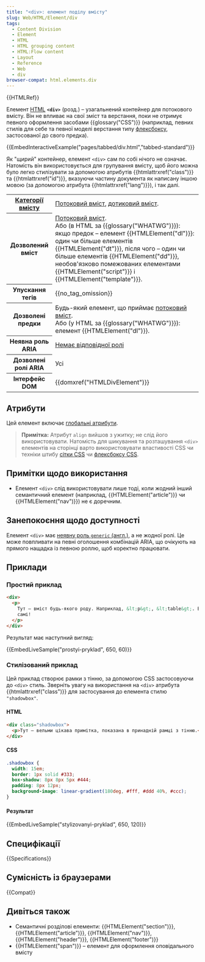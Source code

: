 ```yaml
---
title: "<div>: елемент поділу вмісту"
slug: Web/HTML/Element/div
tags:
  - Content Division
  - Element
  - HTML
  - HTML grouping content
  - HTML:Flow content
  - Layout
  - Reference
  - Web
  - div
browser-compat: html.elements.div
---
```


{{HTMLRef}}

Елемент [HTML](/uk/docs/Web/HTML) **`<div>`** (розд.) – узагальнений контейнер для потокового вмісту. Він не впливає на свої зміст та верстання, поки не отримує певного оформлення засобами {{glossary("CSS")}} (наприклад, певних стилів для себе та певної моделі верстання типу [флексбоксу](/uk/docs/Web/CSS/CSS_Flexible_Box_Layout), застосованої до свого предка).

{{EmbedInteractiveExample("pages/tabbed/div.html","tabbed-standard")}}

Як "щирий" контейнер, елемент `<div>` сам по собі нічого не означає. Натомість він використовується для групування вмісту, щоб його можна було легко стилізувати за допомогою атрибутів {{htmlattrxref("class")}} та {{htmlattrxref("id")}}, вказуючи частину документа як написану іншою мовою (за допомогою атрибута {{htmlattrxref("lang")}}), і так далі.

<table class="properties">
  <tbody>
    <tr>
      <th scope="row">
        <a href="/uk/docs/Web/Guide/HTML/Content_categories"
          >Категорії вмісту</a
        >
      </th>
      <td>
        <a href="/uk/docs/Web/Guide/HTML/Content_categories#flow_content"
          >Потоковий вміст</a
        >, <a href="/uk/docs/Web/Guide/HTML/Content_categories#palpable_content">дотиковий вміст</a>.
      </td>
    </tr>
    <tr>
      <th scope="row">Дозволений вміст</th>
      <td>
        <a href="/uk/docs/Web/Guide/HTML/Content_categories#flow_content"
          >Потоковий вміст</a
        >.<br />Або (в HTML за {{glossary("WHATWG")}}): якщо предок – елемент
        {{HTMLElement("dl")}}: один чи більше елементів
        {{HTMLElement("dt")}}, після чого – один чи більше елементів
        {{HTMLElement("dd")}}, необов'язково помежованих елементами
        {{HTMLElement("script")}} і
        {{HTMLElement("template")}}.
      </td>
    </tr>
    <tr>
      <th scope="row">Упускання тегів</th>
      <td>{{no_tag_omission}}</td>
    </tr>
    <tr>
      <th scope="row">Дозволені предки</th>
      <td>
        Будь-який елемент, що приймає
        <a href="/uk/docs/Web/Guide/HTML/Content_categories#flow_content"
          >потоковий вміст</a
        >.<br />Або (у HTML за {{glossary("WHATWG")}}):
        елемент {{HTMLElement("dl")}}.
      </td>
    </tr>
    <tr>
      <th scope="row">Неявна роль ARIA</th>
      <td>
        <a href="https://www.w3.org/TR/html-aria/#dfn-no-corresponding-role"
          >Немає відповідної ролі</a
        >
      </td>
    </tr>
    <tr>
      <th scope="row">Дозволені ролі ARIA</th>
      <td>Усі</td>
    </tr>
    <tr>
      <th scope="row">Інтерфейс DOM</th>
      <td>{{domxref("HTMLDivElement")}}</td>
    </tr>
  </tbody>
</table>

## Атрибути

Цей елемент включає [глобальні атрибути](/uk/docs/Web/HTML/Global_attributes).

> **Примітка:** Атрибут `align` вийшов з ужитку; не слід його використовувати. Натомість для шикування та розташування `<div>` елементів на сторінці варто використовувати властивості CSS чи техніки штибу [сітки CSS](/uk/docs/Web/CSS/CSS_Grid_Layout) чи [флексбоксу CSS](/uk/docs/Learn/CSS/CSS_layout/Flexbox).

## Примітки щодо використання

- Елемент `<div>` слід використовувати лише тоді, коли жодний інший семантичний елемент (наприклад, {{HTMLElement("article")}} чи {{HTMLElement("nav")}}) не є доречним.

## Занепокоєння щодо доступності

Елемент `<div>` має [неявну роль `generic` (англ.)](https://www.w3.org/TR/wai-aria-1.2/#generic), а не жодної ролі. Це може повпливати на певні оголошення комбінацій ARIA, що очікують на прямого нащадка із певною роллю, щоб коректно працювати.

## Приклади

### Простий приклад

```html
<div>
  <p>
    Тут – вміст будь-якого роду. Наприклад, &lt;p&gt;, &lt;table&gt;. Вирішуйте
    самі!
  </p>
</div>
```

Результат має наступний вигляд:

{{EmbedLiveSample("prostyi-pryklad", 650, 60)}}

### Стилізований приклад

Цей приклад створює рамки з тінню, за допомогою CSS застосовуючи до `<div>` стиль. Зверніть увагу на використання на `<div>` атрибута {{htmlattrxref("class")}} для застосування до елемента стилю `"shadowbox"`.

#### HTML

```html
<div class="shadowbox">
  <p>Тут – вельми цікава примітка, показана в принадній рамці з тінню.</p>
</div>
```

#### CSS

```css
.shadowbox {
  width: 15em;
  border: 1px solid #333;
  box-shadow: 8px 8px 5px #444;
  padding: 8px 12px;
  background-image: linear-gradient(180deg, #fff, #ddd 40%, #ccc);
}
```

#### Результат

{{EmbedLiveSample("stylizovanyi-pryklad", 650, 120)}}

## Специфікації

{{Specifications}}

## Сумісність із браузерами

{{Compat}}

## Дивіться також

- Семантичні розділові елементи: {{HTMLElement("section")}}, {{HTMLElement("article")}}, {{HTMLElement("nav")}}, {{HTMLElement("header")}}, {{HTMLElement("footer")}}
- {{HTMLElement("span")}} – елемент для оформлення оповідального вмісту
